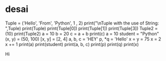 # desai
Tuple = ('Hello', 'From', 'Python', 1 , 2)
print("\nTuple with the use of String: ",Tuple)
print(Tuple)
print(Tuple[0])
print(Tuple[1])
print(Tuple[3])
Tuple2 =(10)
print(Tuple2)
a = 10
b = 20
c = a + b
print(c)
a = 10
student = "Python"
(x, y) = (50, 100)
[x, y] = [2, 4]
a, b, c = 'HEY'
p, *q = 'Hello'
x = y = 75
x = 2
x += 1
print(a)
print(student)
print(a, b, c)
print(p)
print(q)
print(x)
   

Hi
